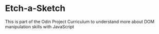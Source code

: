 # Etch-a-Sketch
This is part of the Odin Project Curriculum to understand more about DOM manipulation skills with JavaScript 
